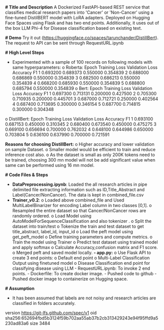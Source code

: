**# Title and Description**
A Dockerized FastAPI-based REST service that classifies medical research papers into 'Cancer' or 'Non-Cancer' using a fine-tuned DistilBERT model with LoRA adapters. Deployed on Hugging Face Spaces using Flask and has two end points. 
Additionally, it uses out of the box LLM Phi-4 for Disease classification based on existing text.

**# Demo**
Try it out (https://huggingface.co/spaces/tarunchander/DistillBert). The request to API can be sent through RequestURL.ipynb

**# High Level Steps**
-	Experimented with a sample of 100 records on following models with same hyperparameters: 
o	Roberta:
Epoch	Training Loss	Validation Loss	Accuracy	F1
1	0.693200	0.689373	0.550000	0.354839
2	0.688000	0.686869	0.550000	0.354839
3	0.682500	0.686213	0.550000	0.354839
4	0.668200	0.685930	0.550000	0.354839
5	0.688800	0.685794	0.550000	0.354839
o	Bert:
Epoch	Training Loss	Validation Loss	Accuracy	F1
1	0.697300	0.713131	0.200000	0.427500
2	0.705300	0.710935	0.200000	0.445701
3	0.687000	0.712721	0.250000	0.402564
4	0.687400	0.713695	0.300000	0.346154
5	0.687700	0.714815	0.300000	0.304348

o	DistillBert:
Epoch	Training Loss	Validation Loss	Accuracy	F1
1	0.693100	0.687153	0.450000	0.310345
2	0.680400	0.673540	0.450000	0.475275
3	0.669100	0.656694	0.700000	0.762032
4	0.648100	0.644986	0.650000	0.703804
5	0.636100	0.637990	0.700000	0.721591

**Reasons for choosing DistillBert:**
        o	Higher accuracy and lower validation on sample Dataset.
        o	Smaller model would be efficient to train and reduce inference cost also.
        o	As the dataset is small as only 200K tokens need to be trained, choosing 300 mn model will not be add significant value when same can be performed using 16 mn model.

**# Code Files & Steps**
-	**DataPreprocessing.ipynb**: Loaded the all research articles in pipe delimited file extracting information such as ID,Title_Abstract and Label(Cancer/NonCancer). The data is kept in combined_file.csv
-	**Trainer_v0.2**: 
        o	Loaded above combined_file and Used MultiLabelBinarizer for encoding Label column in two classes [0,1].
        o	Resampled the entire dataset so that Cancer/NonCancer rows are randomly ordered. 
        o	Load Model using AutoModelForSequenceClassification and also tokenizer .
        o	Split the dataset into train/test
        o	Tokenize the train and test dataset to get title_abstract, label_id, input_id
        o	Load the peft model using get_peft_model
        o	Define training parameters and compute metrics.
        o	Train the model using Trainer
        o	Predict test dataset using trained model and apply softmax
        o	Calculate Accuracy,confusion matrix and F1 score.
        o	Merged peft and saved model locally.
**-	app.py:**
        o	Use Flask API to create 3 end points:
        o	Default end point
        o	Multi-Label Classification Output using finetuned model
        o	Disease Classification end point for classifying disease using LLM
        -	RequestURL.ipynb: To invoke 2 end points. 
        -	Dockerfile: To create docker image.
        -	Pushed code to github
        -	Pushed docker image to containerize on Hugging space.

**# Assumption** 
- It has been assumed that labels are not noisy and research articles are classified in folders accurately.



version https://git-lfs.github.com/spec/v1
oid sha256:652694fbd5b3124f59b702aa55ab37b2cb313429243e94f95ffd9a5230ad83a6
size 3484
